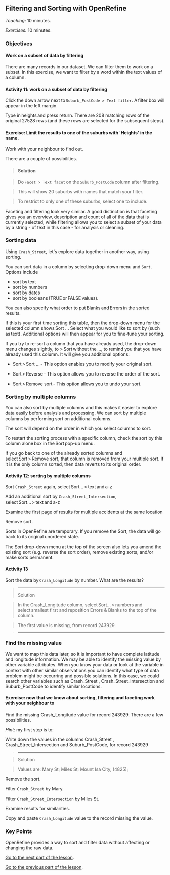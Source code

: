 ## Filtering and Sorting with OpenRefine

*Teaching:* 10 minutes.

*Exercises:* 10 minutes.

### Objectives

#### Work on a subset of data by filtering

There are many records in our dataset. We can filter them to work on a subset. In this exercise, we want to filter by a word within the text values of a column.

#### Activity 11: work on a subset of data by filtering

Click the down arrow next to `Suburb_PostCode > Text filter`. A filter box will appear in the left margin.

Type in heights and press return. There are 208 matching rows of the original 27528 rows (and these rows are selected for the subsequent steps).

#### Exercise: Limit the results to one of the suburbs with 'Heights' in the name.

Work with your neighbour to find out.

There are a couple of possibilities.

> #### Solution

> Do `Facet > Text facet` on the `Suburb_PostCode` column after filtering.

> This will show 20 suburbs with names that match your filter.

> To restrict to only one of these suburbs, select one to include.

Faceting and filtering look very similar. A good distinction is that faceting gives you an overview, description and count of all of the data that is currently selected, while filtering allows you to select a subset of your data by a string - of text in this case - for analysis or cleaning.

### Sorting data

Using `Crash_Street`, let's explore data together in another way, using sorting.

You can sort data in a column by selecting drop-down menu and `Sort`.  Options include

- sort by text
- sort by numbers
- sort by dates
- sort by booleans (TRUE or FALSE values). 

You can also specify what order to put Blanks and Errors in the sorted results.

If this is your first time sorting this table, then the drop-down menu for the selected column shows Sort ... Select what you would like to sort by (such as text). Additional options will then appear for you to fine-tune your sorting.

If you try to re-sort a column that you have already used, the drop-down menu changes slightly, to > Sort without the ..., to remind you that you have already used this column. It will give you additional options:

- Sort > Sort ... - This option enables you to modify your original sort.

- Sort > Reverse - This option allows you to reverse the order of the sort.

- Sort > Remove sort - This option allows you to undo your sort.

### Sorting by multiple columns

You can also sort by multiple columns and this makes it easier to explore data easily before analysis and processing.   We can sort by multiple columns by performing sort on additional columns.

The sort will depend on the order in which you select columns to sort.

To restart the sorting process with a specific column, check the sort by this column alone box in the Sort pop-up menu.

If you go back to one of the already sorted columns and select Sort > Remove sort, that column is removed from your multiple sort. If it is the only column sorted, then data reverts to its original order.

#### Activity 12: sorting by multiple columns

Sort `Crash_Street` again, select Sort... > text and a-z

Add an additional sort by `Crash_Street_Intersection`, select Sort... > text and a-z

Examine the first page of results for multiple accidents at the same location

Remove sort.

Sorts in OpenRefine are temporary. If you remove the Sort, the data will go back to its original unordered state.

The Sort drop-down menu at the top of the screen also lets you amend the existing sort (e.g. reverse the sort order), remove existing sorts, and/or make sorts permanent.

#### Activity 13

Sort the data by `Crash_Longitude` by number. What are the results?

> ---------
> Solution

> In the Crash_Longitude column, select Sort... > numbers and select smallest first and reposition Errors & Blanks to the top of the column.

> The first value is missing, from record 243929.

> ----------

### Find the missing value

We want to map this data later, so it is important to have complete latitude and longitude information.  We may be able to identify the missing value by other variable attributes.  When you know your data or look at the variable in context with other similar observations you can identify what type of data problem might be occurring and possible solutions.  In this case, we could search other variables such as Crash_Street , Crash_Street_Intersection and Suburb_PostCode to identify similar locations.

#### Exercise:  now that we know about sorting, filtering and faceting work with your neighbour to

Find the missing Crash_Longitude value for record 243929. There are a few possibilities.

*Hint:* my first step is to:

Write down the values in the columns Crash_Street , Crash_Street_Intersection and Suburb_PostCode, for record 243929

>------

> Solution

> Values are: Mary St; Miles St; Mount Isa City, (4825);


Remove the sort.

Filter `Crash_Street` by Mary.

Filter `Crash_Street_Intersection` by Miles St.

Examine results for similarities.

Copy and paste `Crash_Longitude` value to the record missing the value.

### Key Points

OpenRefine provides a way to sort and filter data without affecting or changing the raw data.

[Go to the next part of the lesson](data-wrangling-intro-for-hass-6.md).

[Go to the previous part of the lesson](data-wrangling-intro-for-hass-4.md).
